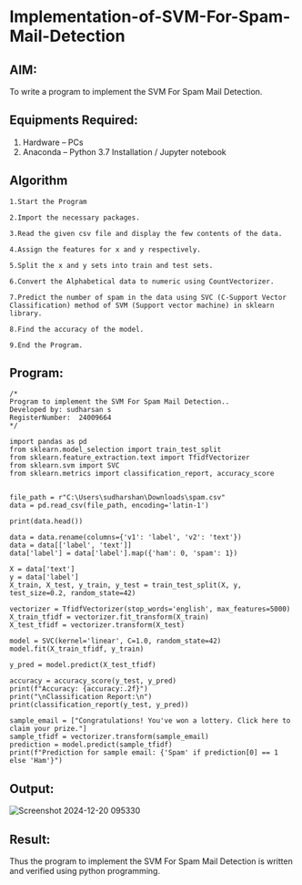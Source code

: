# Implementation-of-SVM-For-Spam-Mail-Detection

## AIM:
To write a program to implement the SVM For Spam Mail Detection.

## Equipments Required:
1. Hardware – PCs
2. Anaconda – Python 3.7 Installation / Jupyter notebook

## Algorithm
```
1.Start the Program

2.Import the necessary packages.

3.Read the given csv file and display the few contents of the data.

4.Assign the features for x and y respectively.

5.Split the x and y sets into train and test sets.

6.Convert the Alphabetical data to numeric using CountVectorizer.

7.Predict the number of spam in the data using SVC (C-Support Vector Classification) method of SVM (Support vector machine) in sklearn library.

8.Find the accuracy of the model.

9.End the Program.
```
## Program:
```
/*
Program to implement the SVM For Spam Mail Detection..
Developed by: sudharsan s
RegisterNumber:  24009664
*/
```
```
import pandas as pd
from sklearn.model_selection import train_test_split
from sklearn.feature_extraction.text import TfidfVectorizer
from sklearn.svm import SVC
from sklearn.metrics import classification_report, accuracy_score


file_path = r"C:\Users\sudharshan\Downloads\spam.csv"
data = pd.read_csv(file_path, encoding='latin-1')

print(data.head())

data = data.rename(columns={'v1': 'label', 'v2': 'text'})
data = data[['label', 'text']]  
data['label'] = data['label'].map({'ham': 0, 'spam': 1})  

X = data['text']
y = data['label']
X_train, X_test, y_train, y_test = train_test_split(X, y, test_size=0.2, random_state=42)

vectorizer = TfidfVectorizer(stop_words='english', max_features=5000)
X_train_tfidf = vectorizer.fit_transform(X_train)
X_test_tfidf = vectorizer.transform(X_test)

model = SVC(kernel='linear', C=1.0, random_state=42)
model.fit(X_train_tfidf, y_train)

y_pred = model.predict(X_test_tfidf)

accuracy = accuracy_score(y_test, y_pred)
print(f"Accuracy: {accuracy:.2f}")
print("\nClassification Report:\n")
print(classification_report(y_test, y_pred))

sample_email = ["Congratulations! You've won a lottery. Click here to claim your prize."]
sample_tfidf = vectorizer.transform(sample_email)
prediction = model.predict(sample_tfidf)
print(f"Prediction for sample email: {'Spam' if prediction[0] == 1 else 'Ham'}")
```
## Output:

![Screenshot 2024-12-20 095330](https://github.com/user-attachments/assets/f45fcc88-b611-4577-a771-43d457d60dbe)


## Result:
Thus the program to implement the SVM For Spam Mail Detection is written and verified using python programming.
